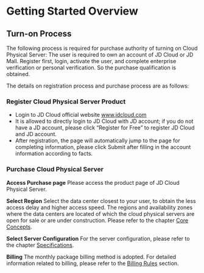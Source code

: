 # Getting Started Overview

## Turn-on Process

The following process is required for purchase authority of turning on Cloud Physical Server:
The user is required to own an account of JD Cloud or JD Mall. Register first, login, activate the user, and complete enterprise verification or personal verification. So the purchase qualification is obtained.

The details on registration process and purchase process are as follows:

### Register Cloud Physical Server Product

- Login to JD Cloud official website
www.jdcloud.com
- It is allowed to directly login to JD Cloud with JD account; if you do not have a JD account, please click “Register for Free” to register JD Cloud and JD account.
- After registration, the page will automatically jump to the page for completing information, please click Submit after filling in the account information according to facts.

### Purchase Cloud Physical Server

**Access Purchase page** 
Please access the product page of JD Cloud Physical Server.

**Select Region** 
Select the data center closest to your user, to obtain the less access delay and higher access speed. The regions and availability zones where the data centers are located of which the cloud physical servers are open for sale or are under construction. Please refer to the chapter [Core Concepts](../Introduction/Core-Concepts.md).

**Select Server Configuration** 
For the server configuration, please refer to the chapter [Specifications](../Introduction/Specifications.md).

**Billing** 
The monthly package billing method is adopted. For detailed information related to billing, please refer to the [Billing Rules](../Pricing/Billing-Rules.md) section.
